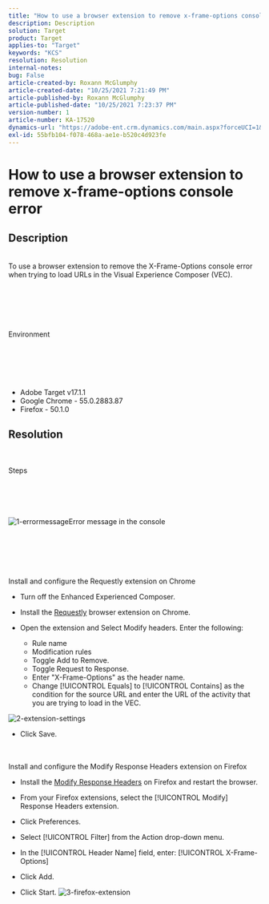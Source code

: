 ```yaml
---
title: "How to use a browser extension to remove x-frame-options console error"
description: Description
solution: Target
product: Target
applies-to: "Target"
keywords: "KCS"
resolution: Resolution
internal-notes: 
bug: False
article-created-by: Roxann McGlumphy
article-created-date: "10/25/2021 7:21:49 PM"
article-published-by: Roxann McGlumphy
article-published-date: "10/25/2021 7:23:37 PM"
version-number: 1
article-number: KA-17520
dynamics-url: "https://adobe-ent.crm.dynamics.com/main.aspx?forceUCI=1&pagetype=entityrecord&etn=knowledgearticle&id=833768cb-c835-ec11-b6e6-000d3a3485ea"
exl-id: 55bfb104-f078-468a-ae1e-b520c4d923fe
---
```

# How to use a browser extension to remove x-frame-options console error

## Description

<br>To use a browser extension to remove the X-Frame-Options console error when trying to load URLs in the Visual Experience Composer (VEC).<br><br><br> <br><br> <br><br>Environment<br><br><br><br> <br><br>
- Adobe Target v17.1.1
- Google Chrome - 55.0.2883.87
- Firefox - 50.1.0



## Resolution

<br><br>Steps<br><br><br><br><br><br>![1-errormessage](https://helpx.adobe.com/content/dam/help/en/target/kb/how-to-use-a-browser-extension-to-remove-x-frame-options-console/jcr%3acontent/main-pars/image/1-errormessage.jpg "1-errormessage")Error message in the console<br><br><br><br><br> <br><br>Install and configure the Requestly extension on Chrome
- Turn off the Enhanced Experienced Composer.


- Install the [Requestly](https://chrome.google.com/webstore/detail/requestly/mdnleldcmiljblolnjhpnblkcekpdkpa?hl=en) browser extension on Chrome.


- Open the extension and Select Modify headers. Enter the following:

   - Rule name
   - Modification rules
   - Toggle Add to Remove.
   - Toggle Request to Response.
   - Enter "X-Frame-Options" as the header name.
   - Change [!UICONTROL Equals] to [!UICONTROL Contains] as the condition for the source URL and enter the URL of the activity that you are trying to load in the VEC.

![2-extension-settings](https://helpx.adobe.com/content/dam/help/en/target/kb/how-to-use-a-browser-extension-to-remove-x-frame-options-console/jcr%3acontent/main-pars/procedure/proc_par/step_2/step_par/image/2-extension-settings.png "2-extension-settings")


- Click Save.



 <br><br>Install and configure the Modify Response Headers extension on Firefox
- Install the [Modify Response Headers](https://addons.mozilla.org/en-us/firefox/addon/modify-response-headers/) on Firefox and restart the browser.


- From your Firefox extensions, select the [!UICONTROL Modify] Response Headers extension.


- Click Preferences.


- Select [!UICONTROL Filter] from the Action drop-down menu.


- In the [!UICONTROL Header Name] field, enter: [!UICONTROL X-Frame-Options]


- Click Add.


- Click Start.
   ![3-firefox-extension](https://helpx.adobe.com/content/dam/help/en/target/kb/how-to-use-a-browser-extension-to-remove-x-frame-options-console/jcr%3acontent/main-pars/procedure_1532616470/proc_par/step_1817832849/step_par/image/3-firefox-extension.png "3-firefox-extension")
